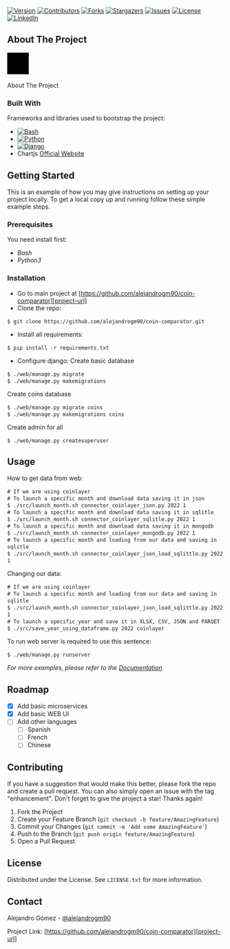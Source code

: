 [![Version][version-shield]][version-url]
[![Contributors][contributors-shield]][contributors-url]
[![Forks][forks-shield]][forks-url]
[![Stargazers][stars-shield]][stars-url]
[![Issues][issues-shield]][issues-url]
[![License][license-shield]][license-url]
[![LinkedIn][linkedin-shield]][linkedin-url]

## About The Project

[![Product Name Screen Shot][product-screenshot]](https://github.com/alejandrogm90/coin-comparator)

About The Project

### Built With

Frameworks and libraries used to bootstrap the project:

* [![Bash][bash-shield]][bash-url]
* [![Python][python-shield]][python-url]
* [![Django][django-shield]][django-url]
* Chartjs [Official Website](https://www.chartjs.org/)

## Getting Started

This is an example of how you may give instructions on setting up your project locally.
To get a local copy up and running follow these simple example steps.

### Prerequisites

You need install first:

* _Bash_
* _Python3_

### Installation

- Go to main project at [https://github.com/alejandrogm90/coin-comparator][project-url]
- Clone the repo:
```shell
$ git clone https://github.com/alejandrogm90/coin-comparator.git
```

- Install all requirements:
```shell
$ pip install -r requirements.txt
```

- Configure django:
Create basic database
```shell
$ ./web/manage.py migrate
$ ./web/manage.py makemigrations
```
Create coins database
```shell
$ ./web/manage.py migrate coins
$ ./web/manage.py makemigrations coins
```
Create admin for all
```shell
$ ./web/manage.py createsuperuser
```


## Usage
How to get data from web:
```shell
# If we are using coinlayer
# To launch a specific month and download data saving it in json
$ ./src/launch_month.sh connector_coinlayer_json.py 2022 1
# To launch a specific month and download data saving it in sqlitle
$ ./src/launch_month.sh connector_coinlayer_sqlitle.py 2022 1
# To launch a specific month and download data saving it in mongodb
$ ./src/launch_month.sh connector_coinlayer_mongodb.py 2022 1
# To launch a specific month and loading from our data and saving in sqlitle
$ ./src/launch_month.sh connector_coinlayer_json_load_sqlittle.py 2022 1
```

Changing our data:
```shell
# If we are using coinlayer
# To launch a specific month and loading from our data and saving in sqlitle
$ ./src/launch_month.sh connector_coinlayer_json_load_sqlittle.py 2022 1
# To launch a specific year and save it in XLSX, CSV, JSON and PARQET
$ ./src/save_year_using_dataframe.py 2022 coinlayer
```

To run web server is required to use this sentence: 
```shell
$ ./web/manage.py runserver
```

_For more examples, please refer to the [Documentation][project-url]_

## Roadmap

- [X] Add basic microservices
- [X] Add basic WEB UI
- [ ] Add other languages
    - [ ] Spanish
    - [ ] French
    - [ ] Chinese

## Contributing

If you have a suggestion that would make this better, please fork the repo and create a pull request. You can also
simply open an issue with the tag "enhancement".
Don't forget to give the project a star! Thanks again!

1. Fork the Project
2. Create your Feature Branch (`git checkout -b feature/AmazingFeature`)
3. Commit your Changes (`git commit -m 'Add some AmazingFeature'`)
4. Push to the Branch (`git push origin feature/AmazingFeature`)
5. Open a Pull Request

## License

Distributed under the License. See `LICENSE.txt` for more information.

## Contact

Alejandro Gómez - [@alejandrogm90](https://github.com/alejandrogm90)

Project Link: [https://github.com/alejandrogm90/coin-comparator][project-url]

<!-- 
pip freeze > requirements.txt 
pipreqs --force

# Test
python3 -m pip install coverage
python3 -m unittest discover
-->

[product-screenshot]: config/logo.png

[version-shield]: https://img.shields.io/badge/version-0.1.0-blue?style=for-the-badge
[bash-shield]: https://img.shields.io/badge/bash-000000?style=for-the-badge&logo=gnubash&logoColor=white
[python-shield]: https://img.shields.io/badge/python-000000?style=for-the-badge&logo=python&logoColor=white
[django-shield]: https://img.shields.io/badge/django-000000?style=for-the-badge&logo=django&logoColor=white
[contributors-shield]: https://img.shields.io/github/contributors/alejandrogm90/coin-comparator.svg?style=for-the-badge
[forks-shield]: https://img.shields.io/github/forks/alejandrogm90/coin-comparator.svg?style=for-the-badge
[stars-shield]: https://img.shields.io/github/stars/alejandrogm90/coin-comparator.svg?style=for-the-badge
[issues-shield]: https://img.shields.io/github/issues/alejandrogm90/coin-comparator.svg?style=for-the-badge
[license-shield]: https://img.shields.io/github/license/alejandrogm90/coin-comparator.svg?style=for-the-badge
[linkedin-shield]: https://img.shields.io/badge/-LinkedIn-black.svg?style=for-the-badge&logo=linkedin&colorB=555

[version-url]: https://github.com/alejandrogm90/coin-comparator/
[bash-url]: https://www.gnu.org/software/bash/
[python-url]: https://www.python.org/
[django-url]: https://www.djangoproject.com/
[contributors-url]: https://github.com/alejandrogm90/coin-comparator/graphs/contributors
[forks-url]: https://github.com/alejandrogm90/coin-comparator/network/members
[stars-url]: https://github.com/alejandrogm90/coin-comparator/stargazers
[issues-url]: https://github.com/alejandrogm90/coin-comparator/issues
[license-url]: https://github.com/alejandrogm90/coin-comparator/blob/master/LICENSE.txt
[linkedin-url]: https://www.linkedin.com/in/alejandro-g-762869129/
[project-url]: https://github.com/alejandrogm90/coin-comparator
